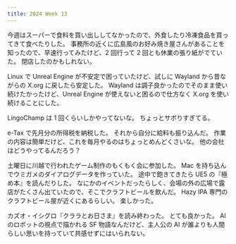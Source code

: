 ```yaml
---
title: 2024 Week 13
---
```


今週はスーパーで食料を買い出ししてなかったので、外食したり冷凍食品を買ってきて食べたりした。
事務所の近くに広島風のお好み焼き屋さんがあることを知ったので、早速行ってみたけど、2 回行って 2 回とも休業の張り紙がでていた。
閉店したのかもしれない。

Linux で Unreal Engine が不安定で困っていたけど、試しに Wayland から昔ながらの X.org に戻したら安定した。
Wayland は調子良かったのでそのまま使い続けたかったけど、Unreal Engine が使えないと困るので仕方なく X.org を使い続けることにした。

LingoChamp は 1 回くらいしかやってないな。
ちょっとサボりすぎてる。

e-Tax で先月分の所得税を納税した。
それから自分に給料も振り込んだ。
作業の内容は簡単だけど、これを毎月やるのはちょっとめんどくさいな。
他の会社はどうやってるんだろう？

土曜日に川越で行われたゲーム制作のもくもく会に参加した。
Mac を持ち込んでウミガメのダイアログデータを作っていた。
途中で飽きてきたら UE5 の『極め本』を読んだりした。
なにかのイベントだったらしく、会場の外の広場で露店がたくさん出ていたので、そこでクラフトビールを飲んだ。
Hazy IPA 専門のクラフトビール屋が近くにあるらしい。
楽しかった。

カズオ・イシグロ『クララとお日さま』を読み終わった。
とても良かった。
AI のロボットの視点で描かれる SF 物語なんだけど、主人公の AI が誰よりも人間らしい思いを持っていて共感せずにはいられない。
